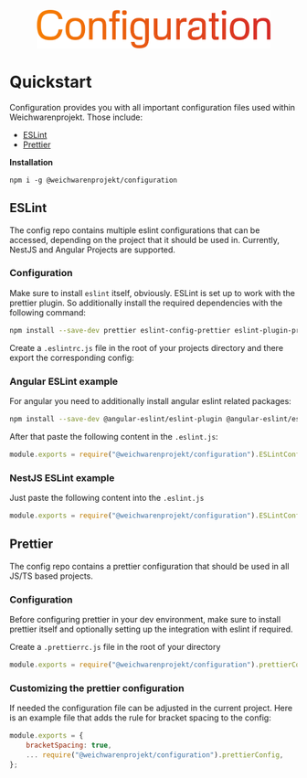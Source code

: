 <div align="center">
    <br>
    <img src="assets/logo.png" width="409" alt=""/>
</div>

# Quickstart
Configuration provides you with all important configuration files used within Weichwarenprojekt. Those include:

- [ESLint](#eslint)
- [Prettier](#prettier)

**Installation**
``` 
npm i -g @weichwarenprojekt/configuration 
```

## ESLint
The config repo contains multiple eslint configurations that can be accessed, depending on the project that it should be used in.
Currently, NestJS and Angular Projects are supported.

### Configuration
Make sure to install `eslint` itself, obviously. ESLint is set up to work with the prettier plugin. So additionally install the required dependencies with the following command: 
```bash
npm install --save-dev prettier eslint-config-prettier eslint-plugin-prettier @typescript-eslint/eslint-plugin @typescript-eslint/parser
```

Create a `.eslintrc.js` file in the root of your projects directory and there export the corresponding config:

### Angular ESLint example
For angular you need to additionally install angular eslint related packages:
```bash
npm install --save-dev @angular-eslint/eslint-plugin @angular-eslint/eslint-plugin-template @angular-eslint/template @angular-eslint/schematics @angular-eslint/template-parser 
```

After that paste the following content in the `.eslint.js`:
```js
module.exports = require("@weichwarenprojekt/configuration").ESLintConfiguration.angularConfig;
```

### NestJS ESLint example
Just paste the following content into the `.eslint.js`
```js
module.exports = require("@weichwarenprojekt/configuration").ESLintConfiguration.nestjsConfig;
```

## Prettier
The config repo contains a prettier configuration that should be used in all JS/TS based projects.

### Configuration
Before configuring prettier in your dev environment, make sure to install prettier itself and optionally setting up the integration with eslint if required.

Create a `.prettierrc.js` file in the root of your directory
```js
module.exports = require("@weichwarenprojekt/configuration").prettierConfig;
```
 
### Customizing the prettier configuration
If needed the configuration file can be adjusted in the current project. Here is an example file that adds the rule for bracket spacing to the config:
```js
module.exports = {
    bracketSpacing: true,
    ... require("@weichwarenprojekt/configuration").prettierConfig,
};
```
